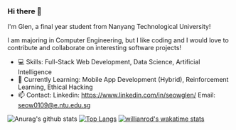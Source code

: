 ### Hi there 👋

<!--
**seowglen/seowglen** is a ✨ _special_ ✨ repository because its `README.md` (this file) appears on your GitHub profile.

Here are some ideas to get you started:

- 🔭 I’m currently working on ...
- 🌱 I’m currently learning ...
- 👯 I’m looking to collaborate on ...
- 🤔 I’m looking for help with ...
- 💬 Ask me about ...
- 📫 How to reach me: ...
- 😄 Pronouns: ...
- ⚡ Fun fact: ...
-->
I'm Glen, a final year student from Nanyang Technological University!

I am majoring in Computer Engineering, but I like coding and I would love to contribute and collaborate on interesting software projects!

- 💻 Skills: Full-Stack Web Development, Data Science, Artificial Intelligence  
- 🌱 Currently Learning: Mobile App Development (Hybrid), Reinforcement Learning, Ethical Hacking
- 📫 Contact: Linkedin: https://www.linkedin.com/in/seowglen/ Email: seow0109@e.ntu.edu.sg


![Anurag's github stats](https://github-readme-stats.seowglen.vercel.app/api?username=seowglen&show_icons=true&theme=dark&count_private=true)
[![Top Langs](https://github-readme-stats.seowglen.vercel.app/api/top-langs/?username=seowglen&hide=jupyter%20notebook&theme=dark&langs_count=8&layout=compact)](https://github.com/anuraghazra/github-readme-stats)
[![willianrod's wakatime stats](https://github-readme-stats.vercel.app/api/wakatime?username=seowglen)](https://github.com/anuraghazra/github-readme-stats)
